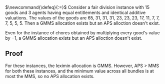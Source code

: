 <span class="invisible">
$\newcommand{\defeq}{:=}$
</span>
Consider a fair division instance with 15 goods and 3 agents having equal entitlements
and identical additive valuations. The values of the goods are
65, 31, 31, 31, 23, 23, 23, 17, 11, 7, 7, 7, 5, 5, 5.
Then a GMMS allocation exists but an APS alloction doesn't exist.

Even for the instance of chores obtained by multiplying every good's value by $-1$,
a GMMS allocation exists but an APS alloction doesn't exist.

## Proof

For these instances, the leximin allocation is GMMS.
However, APS $>$ MMS for both these instances,
and the minimum value across all bundles is at most the MMS,
so no APS allocation exists.
